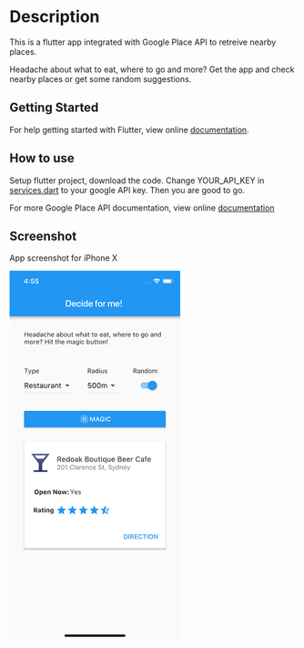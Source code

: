 # Description

This is a flutter app integrated with Google Place API to retreive nearby places.

Headache about what to eat, where to go and more? Get the app and check nearby places or get some random suggestions.

## Getting Started

For help getting started with Flutter, view online
[documentation](https://flutter.io/).

## How to use

Setup flutter project, download the code. Change YOUR_API_KEY in [services.dart](/lib/services.dart) to your google API key. Then you are good to go.

For more Google Place API documentation, view online
[documentation](https://developers.google.com/places/)


## Screenshot 

App screenshot for iPhone X

![screeenshot](flutter_01.png)



